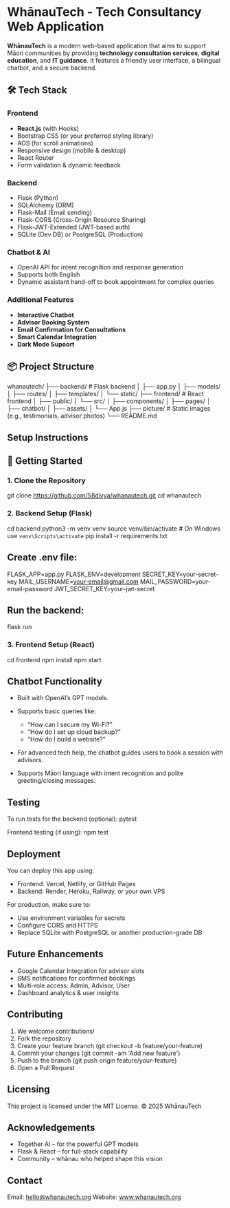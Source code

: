 # WhānauTech - Tech Consultancy Web Application

**WhānauTech** is a modern web-based application that aims to support Māori communities by providing **technology consultation services**, **digital education**, and **IT guidance**. It features a friendly user interface, a bilingual chatbot, and a secure backend.

## 🛠️ Tech Stack

### Frontend
- **React.js** (with Hooks)
- Bootstrap CSS (or your preferred styling library)
- AOS (for scroll animations)
- Responsive design (mobile & desktop)
- React Router
- Form validation & dynamic feedback
### Backend
- Flask (Python)
- SQLAlchemy (ORM)
- Flask-Mail (Email sending)
- Flask-CORS (Cross-Origin Resource Sharing)
- Flask-JWT-Extended (JWT-based auth)
- SQLite (Dev DB) or PostgreSQL (Production)

### Chatbot & AI
- OpenAI API for intent recognition and response generation
- Supports both English 
- Dynamic assistant hand-off to book appointment for complex queries

### Additional Features
-  **Interactive Chatbot**
-  **Advisor Booking System**
-  **Email Confirmation for Consultations**
-  **Smart Calendar Integration** 
-  **Dark Mode Supoort**

## 📦 Project Structure
whanautech/
├── backend/ # Flask backend
│ ├── app.py
│ ├── models/
│ ├── routes/
│ ├── templates/
│ └── static/
├── frontend/ # React frontend
│ ├── public/
│ └── src/
│ ├── components/
│ ├── pages/
│ ├── chatbot/
│ ├── assets/
│ └── App.js
├── picture/ # Static images (e.g., testimonials, advisor photos)
└── README.md

## Setup Instructions
## 🚀 Getting Started

### 1. Clone the Repository
git clone https://github.com/58divya/whanautech.git
cd whanautech

### 2. Backend Setup (Flask)
cd backend
python3 -m venv venv
source venv/bin/activate  # On Windows use `venv\Scripts\activate`
pip install -r requirements.txt

## Create .env file:
FLASK_APP=app.py
FLASK_ENV=development
SECRET_KEY=your-secret-key
MAIL_USERNAME=your-email@gmail.com
MAIL_PASSWORD=your-email-password
JWT_SECRET_KEY=your-jwt-secret

## Run the backend:
flask run

### 3. Frontend Setup (React)
cd frontend
npm install
npm start

## Chatbot Functionality
- Built with OpenAI’s GPT models.

- Supports basic queries like:
    - “How can I secure my Wi-Fi?”
    - “How do I set up cloud backup?”
    - “How do I build a website?”

- For advanced tech help, the chatbot guides users to book a session with advisors.

- Supports Māori language with intent recognition and polite greeting/closing messages.

## Testing 
To run tests for the backend (optional):
pytest

Frontend testing (if using):
npm test

## Deployment
You can deploy this app using:
* Frontend: Vercel, Netlify, or GitHub Pages
* Backend: Render, Heroku, Railway, or your own VPS

For production, make sure to:
* Use environment variables for secrets
* Configure CORS and HTTPS
* Replace SQLite with PostgreSQL or another production-grade DB

## Future Enhancements
* Google Calendar Integration for advisor slots
* SMS notifications for confirmed bookings
* Multi-role access: Admin, Advisor, User
* Dashboard analytics & user insights

## Contributing
1. We welcome contributions!
2. Fork the repository
3. Create your feature branch (git checkout -b feature/your-feature)
4. Commit your changes (git commit -am 'Add new feature')
5. Push to the branch (git push origin feature/your-feature)
6. Open a Pull Request

## Licensing
This project is licensed under the MIT License.
© 2025 WhānauTech

## Acknowledgements
* Together AI – for the powerful GPT models
* Flask & React – for full-stack capability
* Community – whānau who helped shape this vision

## Contact
Email: hello@whanautech.org
Website: www.whanautech.org